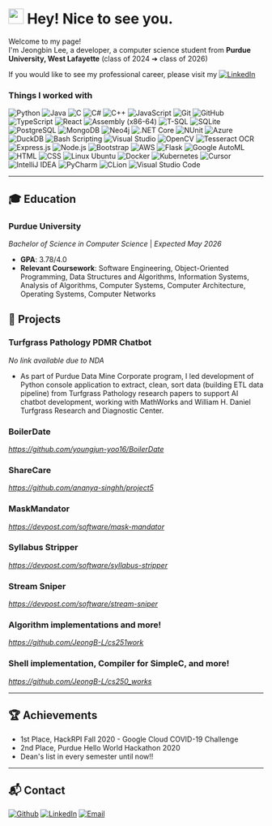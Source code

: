 <h1><img src="https://emojis.slackmojis.com/emojis/images/1531849430/4246/blob-sunglasses.gif?1531849430" width="30"/> Hey! Nice to see you.</h1>


<p>Welcome to my page! </br> I'm Jeongbin Lee, a developer, a computer science student from <b>Purdue University, West Lafayette</b> (class of 2024 ➔ class of 2026) </p>
<p>If you would like to see my professional career, please visit my <a href="https://www.linkedin.com/in/jeongbinlee" target="_blank"><img alt="LinkedIn" src="https://img.shields.io/badge/linkedin-%230077B5.svg?&style=for-the-badge&logo=linkedin&logoColor=white" /></a></p>
<h3>Things I worked with</h3>
<p>
  <img alt="Python" src="https://img.shields.io/badge/-Python-3776AB?style=flat-square&logo=python&logoColor=white" />
<img alt="Java" src="https://img.shields.io/badge/-Java-007396?style=flat-square&logo=java&logoColor=white" />
<img alt="C" src="https://img.shields.io/badge/-C-00599C?style=flat-square&logo=c&logoColor=white" />
<img alt="C#" src="https://img.shields.io/badge/-C%23-239120?style=flat-square&logo=c-sharp&logoColor=white" />
<img alt="C++" src="https://img.shields.io/badge/-C%2B%2B-00599C?style=flat-square&logo=c%2B%2B&logoColor=white" />
<img alt="JavaScript" src="https://img.shields.io/badge/-JavaScript-F7DF1E?style=flat-square&logo=javascript&logoColor=black" />
<img alt="Git" src="https://img.shields.io/badge/-Git-F05032?style=flat-square&logo=git&logoColor=white" />
<img alt="GitHub" src="https://img.shields.io/badge/-GitHub-181717?style=flat-square&logo=github&logoColor=white" />
<img alt="TypeScript" src="https://img.shields.io/badge/-TypeScript-007ACC?style=flat-square&logo=typescript&logoColor=white" />
<img alt="React" src="https://img.shields.io/badge/-React-61DAFB?style=flat-square&logo=react&logoColor=black" />
<img alt="Assembly (x86-64)" src="https://img.shields.io/badge/-Assembly-525252?style=flat-square&logo=assemblyscript&logoColor=white" />
<img alt="T-SQL" src="https://img.shields.io/badge/-T--SQL-CC2927?style=flat-square&logo=microsoft-sql-server&logoColor=white" />
<img alt="SQLite" src="https://img.shields.io/badge/-SQLite-003B57?style=flat-square&logo=sqlite&logoColor=white" />
<img alt="PostgreSQL" src="https://img.shields.io/badge/-PostgreSQL-336791?style=flat-square&logo=postgresql&logoColor=white" />
<img alt="MongoDB" src="https://img.shields.io/badge/-MongoDB-47A248?style=flat-square&logo=mongodb&logoColor=white" />
<img alt="Neo4j" src="https://img.shields.io/badge/-Neo4j-008CC1?style=flat-square&logo=neo4j&logoColor=white" />
<img alt=".NET Core" src="https://img.shields.io/badge/-.NET_Core-5C2D91?style=flat-square&logo=dotnet&logoColor=white" />
<img alt="NUnit" src="https://img.shields.io/badge/-NUnit-3ACF41?style=flat-square&logo=nunit&logoColor=white" />
<img alt="Azure" src="https://img.shields.io/badge/-Azure-0078D4?style=flat-square&logo=microsoft-azure&logoColor=white" />
<img alt="DuckDB" src="https://img.shields.io/badge/-DuckDB-000000?style=flat-square&logo=duckdb&logoColor=white" />
<img alt="Bash Scripting" src="https://img.shields.io/badge/-Bash_Scripting-4EAA25?style=flat-square&logo=gnu-bash&logoColor=white" />
<img alt="Visual Studio" src="https://img.shields.io/badge/-Visual_Studio-5C2D91?style=flat-square&logo=visual-studio&logoColor=white" />
<img alt="OpenCV" src="https://img.shields.io/badge/-OpenCV-5C3EE8?style=flat-square&logo=opencv&logoColor=white" />
<img alt="Tesseract OCR" src="https://img.shields.io/badge/-Tesseract_OCR-5C3EE8?style=flat-square&logo=tesseract&logoColor=white" />
<img alt="Express.js" src="https://img.shields.io/badge/-Express.js-000000?style=flat-square&logo=express&logoColor=white" />
<img alt="Node.js" src="https://img.shields.io/badge/-Node.js-339933?style=flat-square&logo=node.js&logoColor=white" />
<img alt="Bootstrap" src="https://img.shields.io/badge/-Bootstrap-7952B3?style=flat-square&logo=bootstrap&logoColor=white" />
<img alt="AWS" src="https://img.shields.io/badge/-AWS-232F3E?style=flat-square&logo=amazon-aws&logoColor=white" />
<img alt="Flask" src="https://img.shields.io/badge/-Flask-000000?style=flat-square&logo=flask&logoColor=white" />
<img alt="Google AutoML" src="https://img.shields.io/badge/-Google_AutoML-4285F4?style=flat-square&logo=google-cloud&logoColor=white" />
<img alt="HTML" src="https://img.shields.io/badge/-HTML-E34F26?style=flat-square&logo=html5&logoColor=white" />
<img alt="CSS" src="https://img.shields.io/badge/-CSS-1572B6?style=flat-square&logo=css3&logoColor=white" />
<img alt="Linux Ubuntu" src="https://img.shields.io/badge/-Linux_Ubuntu-E95420?style=flat-square&logo=ubuntu&logoColor=white" />
<img alt="Docker" src="https://img.shields.io/badge/-Docker-2496ED?style=flat-square&logo=docker&logoColor=white" />
<img alt="Kubernetes" src="https://img.shields.io/badge/-Kubernetes-326CE5?style=flat-square&logo=kubernetes&logoColor=white" />
<img alt="Cursor" src="https://img.shields.io/badge/-Cursor-000000?style=flat-square&logo=cursor&logoColor=white" />
<img alt="IntelliJ IDEA" src="https://img.shields.io/badge/-IntelliJ%20IDEA-000000?style=flat-square&logo=intellij-idea&logoColor=white" />
<img alt="PyCharm" src="https://img.shields.io/badge/-PyCharm-000000?style=flat-square&logo=pycharm&logoColor=white" />
<img alt="CLion" src="https://img.shields.io/badge/-CLion-000000?style=flat-square&logo=clion&logoColor=white" />
<img alt="Visual Studio Code" src="https://img.shields.io/badge/-Visual%20Studio%20Code-007ACC?style=flat-square&logo=visual-studio-code&logoColor=white" />
</p>


---

## 🎓 Education  

### **Purdue University**  
*Bachelor of Science in Computer Science* | *Expected May 2026*  
- **GPA**: 3.78/4.0  
- **Relevant Coursework**: Software Engineering, Object-Oriented Programming, Data Structures and Algorithms, Information Systems, Analysis of Algorithms, Computer Systems, Computer Architecture, Operating Systems, Computer Networks  

## 🚀 Projects  

### **Turfgrass Pathology PDMR Chatbot**
*No link available due to NDA*
- As part of Purdue Data Mine Corporate program, I led development of Python console application to extract, clean, sort data (building ETL data pipeline) from Turfgrass Pathology research papers to support AI chatbot development, working with MathWorks and William H. Daniel Turfgrass Research and Diagnostic Center.

### **BoilerDate**  
*https://github.com/youngjun-yoo16/BoilerDate*  

### **ShareCare**  
*https://github.com/ananya-singhh/project5*  

### **MaskMandator**
*https://devpost.com/software/mask-mandator*

### **Syllabus Stripper**
*https://devpost.com/software/syllabus-stripper*

### **Stream Sniper**
*https://devpost.com/software/stream-sniper*

### **Algorithm implementations and more!**
*https://github.com/JeongB-L/cs251work*

### **Shell implementation, Compiler for SimpleC, and more!**
*https://github.com/JeongB-L/cs250_works*

---

## 🏆 Achievements  

- 1st Place, HackRPI Fall 2020 - Google Cloud COVID-19 Challenge  
- 2nd Place, Purdue Hello World Hackathon 2020  
- Dean's list in every semester until now!!
---

## 📬 Contact  

<p><a href="https://github.com/JeongB-L" target="_blank"><img alt="Github" src="https://img.shields.io/badge/GitHub-%2312100E.svg?&style=for-the-badge&logo=Github&logoColor=white" /></a> <a href="https://www.linkedin.com/in/jeongbinlee" target="_blank"><img alt="LinkedIn" src="https://img.shields.io/badge/linkedin-%230077B5.svg?&style=for-the-badge&logo=linkedin&logoColor=white" /></a> <a href="mailto:jblee1152@gmail.com" target="_blank"><img alt="Email" src="https://img.shields.io/badge/Email-%2312100E.svg?&style=for-the-badge&logo=Gmail&logoColor=white" /></a></p>

